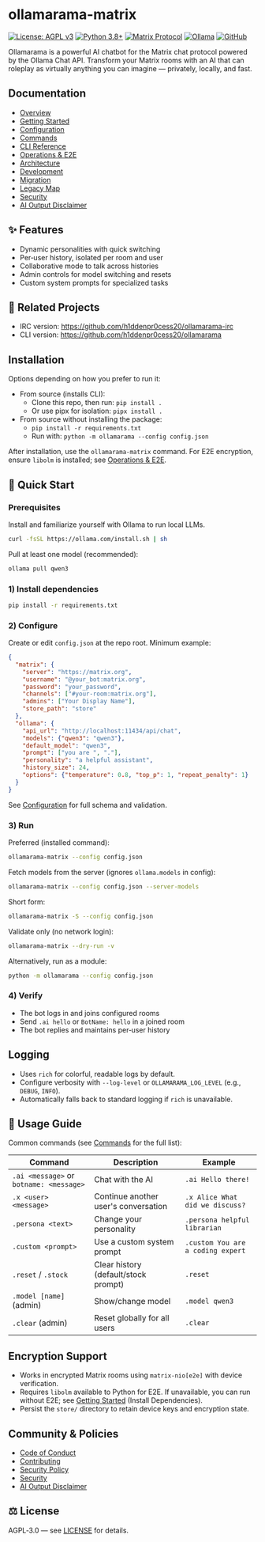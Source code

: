 # ollamarama-matrix

[![License: AGPL v3](https://img.shields.io/badge/License-AGPL_v3-blue.svg)](https://www.gnu.org/licenses/agpl-3.0)
[![Python 3.8+](https://img.shields.io/badge/python-3.8+-blue.svg)](https://www.python.org/downloads/)
[![Matrix Protocol](https://img.shields.io/badge/chat-Matrix-green.svg)](https://matrix.org/)
[![Ollama](https://img.shields.io/badge/AI-Ollama-orange.svg)](https://ollama.com/)
[![GitHub](https://img.shields.io/github/stars/h1ddenpr0cess20/ollamarama-matrix?style=social)](https://github.com/h1ddenpr0cess20/ollamarama-matrix)

Ollamarama is a powerful AI chatbot for the Matrix chat protocol powered by the Ollama Chat API. Transform your Matrix rooms with an AI that can roleplay as virtually anything you can imagine — privately, locally, and fast.

## Documentation

- [Overview](docs/index.md)
- [Getting Started](docs/getting-started.md)
- [Configuration](docs/configuration.md)
- [Commands](docs/commands.md)
- [CLI Reference](docs/cli.md)
- [Operations & E2E](docs/operations.md)
- [Architecture](docs/architecture.md)
- [Development](docs/development.md)
- [Migration](docs/migration.md)
- [Legacy Map](docs/legacy-map.md)
- [Security](docs/security.md)
- [AI Output Disclaimer](docs/ai-output-disclaimer.md)

## ✨ Features

- Dynamic personalities with quick switching
- Per‑user history, isolated per room and user
- Collaborative mode to talk across histories
- Admin controls for model switching and resets
- Custom system prompts for specialized tasks

## 🌟 Related Projects

- IRC version: <https://github.com/h1ddenpr0cess20/ollamarama-irc>
- CLI version: <https://github.com/h1ddenpr0cess20/ollamarama>

## Installation

Options depending on how you prefer to run it:

- From source (installs CLI):
  - Clone this repo, then run: `pip install .`
  - Or use pipx for isolation: `pipx install .`
- From source without installing the package:
  - `pip install -r requirements.txt`
  - Run with: `python -m ollamarama --config config.json`

After installation, use the `ollamarama-matrix` command. For E2E encryption, ensure `libolm` is installed; see [Operations & E2E](docs/operations.md).

## 🚀 Quick Start

### Prerequisites

Install and familiarize yourself with Ollama to run local LLMs.

```bash
curl -fsSL https://ollama.com/install.sh | sh
```

Pull at least one model (recommended):

```bash
ollama pull qwen3
```

### 1) Install dependencies

```bash
pip install -r requirements.txt
```

### 2) Configure

Create or edit `config.json` at the repo root. Minimum example:

```json
{
  "matrix": {
    "server": "https://matrix.org",
    "username": "@your_bot:matrix.org",
    "password": "your_password",
    "channels": ["#your-room:matrix.org"],
    "admins": ["Your Display Name"],
    "store_path": "store"
  },
  "ollama": {
    "api_url": "http://localhost:11434/api/chat",
    "models": {"qwen3": "qwen3"},
    "default_model": "qwen3",
    "prompt": ["you are ", "."],
    "personality": "a helpful assistant",
    "history_size": 24,
    "options": {"temperature": 0.8, "top_p": 1, "repeat_penalty": 1}
  }
}
```

See [Configuration](docs/configuration.md) for full schema and validation.

### 3) Run

Preferred (installed command):

```bash
ollamarama-matrix --config config.json
```

Fetch models from the server (ignores `ollama.models` in config):

```bash
ollamarama-matrix --config config.json --server-models
```

Short form:

```bash
ollamarama-matrix -S --config config.json
```

Validate only (no network login):

```bash
ollamarama-matrix --dry-run -v
```

Alternatively, run as a module:

```bash
python -m ollamarama --config config.json
```

### 4) Verify

- The bot logs in and joins configured rooms
- Send `.ai hello` or `BotName: hello` in a joined room
- The bot replies and maintains per‑user history

## Logging

- Uses `rich` for colorful, readable logs by default.
- Configure verbosity with `--log-level` or `OLLAMARAMA_LOG_LEVEL` (e.g., `DEBUG`, `INFO`).
- Automatically falls back to standard logging if `rich` is unavailable.

## 📖 Usage Guide

Common commands (see [Commands](docs/commands.md) for the full list):

| Command | Description | Example |
|---------|-------------|---------|
| `.ai <message>` or `botname: <message>` | Chat with the AI | `.ai Hello there!` |
| `.x <user> <message>` | Continue another user's conversation | `.x Alice What did we discuss?` |
| `.persona <text>` | Change your personality | `.persona helpful librarian` |
| `.custom <prompt>` | Use a custom system prompt | `.custom You are a coding expert` |
| `.reset` / `.stock` | Clear history (default/stock prompt) | `.reset` |
| `.model [name]` (admin) | Show/change model | `.model qwen3` |
| `.clear` (admin) | Reset globally for all users | `.clear` |

## Encryption Support

- Works in encrypted Matrix rooms using `matrix-nio[e2e]` with device verification.
- Requires `libolm` available to Python for E2E. If unavailable, you can run without E2E; see [Getting Started](docs/getting-started.md) (Install Dependencies).
- Persist the `store/` directory to retain device keys and encryption state.

## Community & Policies

- [Code of Conduct](CODE_OF_CONDUCT.md)
- [Contributing](CONTRIBUTING.md)
- [Security Policy](SECURITY.md)
- [Security](docs/security.md)
- [AI Output Disclaimer](docs/ai-output-disclaimer.md)

## ⚖️ License

AGPL‑3.0 — see [LICENSE](LICENSE) for details.

